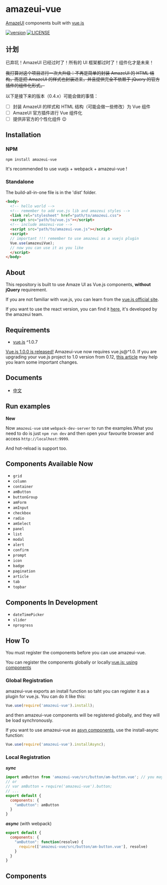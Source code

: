 # amazeui-vue
[AmazeUI](https://github.com/amazeui/amazeui) components built with [vue.js](https://github.com/vuejs/vue)

[![version](https://img.shields.io/npm/v/amazeui-vue.svg?style=flat-square "version")](https://www.npmjs.com/package/amazeui-vue)
[![LICENSE](https://img.shields.io/npm/l/amazeui-vue.svg?style=flat-square "license")](./LICENSE)

## 计划

已弃坑！AmazeUI 已经过时了！所有的 UI 框架都过时了！组件化才是未来！

~~我打算对这个项目进行一次大升级：不再是简单的封装 AmazeUI 的 HTML 结构，而是把 AmazeUI 的样式也封装进来，并且提供完全不依赖于 jQuery 的官方插件的组件化形式。~~

以下是接下来的版本（0.4.x）可能会做的事情：

- [ ] 封装 AmazeUI 的样式和 HTML 结构（可能会做一些修改）为 Vue 组件
- [ ] AmazeUI 官方插件进行 Vue 组件化
- [ ] 提供非官方的个性化组件 :wink:

## Installation
### NPM
`npm install amazeui-vue`

It's recommended to use vuejs + webpack + amazeui-vue !

### Standalone
The build-all-in-one file is in the 'dist' folder.

```html
<body>
  <!-- hello world -->
  <!-- remember to add vue.js lib and amazeui styles -->
  <link rel="stylesheet" href="path/to/amazeui.css">
  <script src="path/to/vue.js"></script>
  <!-- include amazeui-vue -->
  <script src="path/to/amazeui-vue.js"></script>
  <script>
  // important !!! remember to use amazeui as a vuejs plugin
  Vue.use(amazeuiVue);
  // now you can use it as you like
  </script>
</body>
```

## About
This repository is built to use Amaze UI as Vue.js components, **without jQuery** requirement.

If you are not familiar with vue.js, you can learn from the [vue.js official site](http://vuejs.org/).

If you want to use the react version, you can find it [here](https://github.com/amazeui/amazeui-react), it's developed by the amazeui team.

## Requirements
+ [vue.js](https://github.com/vuejs/vue) ^1.0.7

[Vue.js 1.0.0 is released!](http://vuejs.org/2015/10/26/1.0.0-release/) Amazeui-vue now requires vue.js@^1.0. If you are upgrading your vue.js project to 1.0 version from 0.12, [this article](./vue.js-0.12vs1.0.md) may help you learn some important changes.

## Documents
+ [中文](./README.CN.md)

## Run examples
__New__

Now `amazeui-vue` use `webpack-dev-server` to run the examples.What you need to do is just `npm run dev` and then open your favourite browser and access `http://localhost:9999`.

And hot-reload is support too.

## Components Available Now
+ `grid`
+ `column`
+ `container`
+ `amButton`
+ `buttonGroup`
+ `amForm`
+ `amInput`
+ `checkbox`
+ `radio`
+ `amSelect`
+ `panel`
+ `list`
+ `modal`
+ `alert`
+ `confirm`
+ `prompt`
+ `icon`
+ `badge`
+ `pagination`
+ `article`
+ `tab`
+ `topbar`

## Components In Development
+ `dateTimePicker`
+ `slider`
+ `nprogress`

## How To
You must register the components before you can use amazeui-vue.

You can register the components globally or locally:[vue.js: using components](http://vuejs.org/guide/components.html#Using_Components)

### Global Registration
amazeui-vue exports an install function so taht you can register it as a plugin for vue.js. You can do it like this:
```javascript
Vue.use(require('amazeui-vue').install);
```
and then amazeui-vue components will be registered globally, and they will be load synchronously.

If you want to use amazeui-vue as [asyn components](http://vuejs.org/guide/components.html#Async_Components), use the install-async function:
```javascript
Vue.use(require('amazeui-vue').installAsync);
```

### Local Registration

**_sync_**
```javascript
import amButton from 'amazeui-vue/src/button/am-button.vue'; // you may need babel-loader to do it like this
// or
// var amButton = require('amazeui-vue').button;
// ...
export default {
  components: {
    "amButton": amButton
  }
}
```

**_async_** (with webpack)
```javascript
export default {
  components: {
    "amButton": function(resolve) {
      require(['amazeui-vue/src/button/am-button.vue'], resolve)
    }
  }
}
```

## Components
